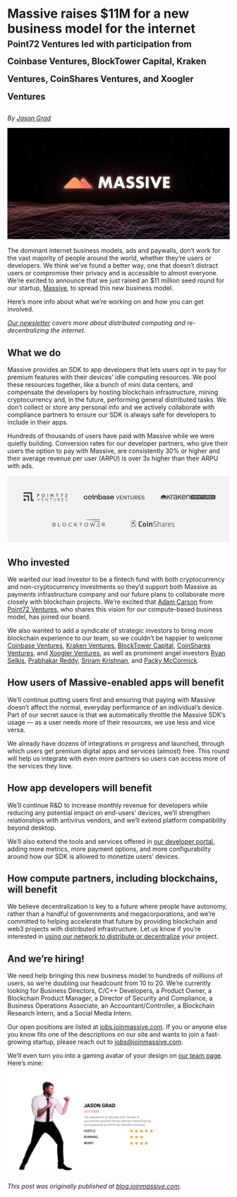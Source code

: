 # Massive raises $11M for a new business model for the internet<br><sub><sup>Point72 Ventures led with participation from Coinbase Ventures, BlockTower Capital, Kraken Ventures, CoinShares Ventures, and Xoogler Ventures

_By [Jason Grad](https://github.com/codeninja23)_

![](massive.jpg)

The dominant internet business models, ads and paywalls, don’t work for the vast majority of people
around the world, whether they’re users or developers. We think we’ve found a better way, one that
doesn’t distract users or compromise their privacy and is accessible to almost everyone. We’re
excited to announce that we just raised an $11 million seed round for our startup,
[Massive](https://joinmassive.com/), to spread this new business model.

Here’s more info about what we’re working on and how you can get involved.

_[Our newsletter](https://upscri.be/f/c3cwu9) covers more about distributed computing and
re-decentralizing the internet._

## What we do

Massive provides an SDK to app developers that lets users opt in to pay for premium features with
their devices’ idle computing resources. We pool these resources together, like a bunch of mini data
centers, and compensate the developers by hosting blockchain infrastructure, mining cryptocurrency
and, in the future, performing general distributed tasks. We don’t collect or store any personal
info and we actively collaborate with compliance partners to ensure our SDK is always safe for
developers to include in their apps.

Hundreds of thousands of users have paid with Massive while we were quietly building. Conversion
rates for our developer partners, who give their users the option to pay with Massive, are
consistently 30% or higher and their average revenue per user (ARPU) is over 3x higher than their
ARPU with ads.

![](investors.png)

## Who invested

We wanted our lead investor to be a fintech fund with both cryptocurrency and non-cryptocurrency
investments so they’d support both Massive as payments infrastructure company and our future plans
to collaborate more closely with blockchain projects. We’re excited that
[Adam Carson](https://p72.vc/team/adam-k-carson/) from [Point72 Ventures](https://p72.vc/), who
shares this vision for our compute-based business model, has joined our board.

We also wanted to add a syndicate of strategic investors to bring more blockchain experience to our
team, so we couldn’t be happier to welcome [Coinbase Ventures](https://ventures.coinbase.com/),
[Kraken Ventures](https://www.krakenventures.com/),
[BlockTower Capital](https://www.blocktower.com/),
[CoinShares Ventures](https://coinshares.com/active/cs-ventures), and
[Xoogler Ventures](https://www.linkedin.com/pulse/supporting-ex-google-founders-launching-xoogler-ventures-fong/),
as well as prominent angel investors [Ryan Selkis](https://messari.io/person/ryan-selkis),
[Prabhakar Reddy](https://blog.falconx.io/falconx-raises-17m-in-financing-to-build-the-future-of-digital-asset-trading/),
[Sriram Krishnan](https://sriramkrishnan.substack.com/), and
[Packy McCormick](https://www.notboring.co/).

## How users of Massive-enabled apps will benefit

We’ll continue putting users first and ensuring that paying with Massive doesn’t affect the normal,
everyday performance of an individual’s device. Part of our secret sauce is that we automatically
throttle the Massive SDK’s usage — as a user needs more of their resources, we use less and vice
versa.

We already have dozens of integrations in progress and launched, through which users get premium
digital apps and services (almost) free. This round will help us integrate with even more partners
so users can access more of the services they love.

## How app developers will benefit

We’ll continue R&D to increase monthly revenue for developers while reducing any potential impact on
end-users’ devices, we’ll strengthen relationships with antivirus vendors, and we’ll extend platform
compatibility beyond desktop.

We’ll also extend the tools and services offered in
[our developer portal](https://partners.joinmassive.com/), adding more metrics, more payment
options, and more configurability around how our SDK is allowed to monetize users’ devices.

## How compute partners, including blockchains, will benefit

We believe decentralization is key to a future where people have autonomy, rather than a handful of
governments and megacorporations, and we’re committed to helping accelerate that future by
providing blockchain and web3 projects with distributed infrastructure. Let us know if you’re
interested in [using our network to distribute or decentralize](https://joinmassive.com/daas) your
project.

## And we’re hiring!

We need help bringing this new business model to hundreds of millions of users, so we’re doubling
our headcount from 10 to 20. We’re currently looking for Business Directors, C/C++ Developers, a
Product Owner, a Blockchain Product Manager, a Director of Security and Compliance, a Business
Operations Associate, an Accountant/Controller, a Blockchain Research Intern, and a Social Media
Intern.

Our open positions are listed at [jobs.joinmassive.com](https://jobs.joinmassive.com/). If you or
anyone else you know fits one of the descriptions on our site and wants to join a fast-growing
startup, please reach out to jobs@joinmassive.com.

We’ll even turn you into a gaming avatar of your design on
[our team page](https://joinmassive.com/team). Here’s mine:

![](jason.gif)

_This post was originally published at
[blog.joinmassive.com](https://blog.joinmassive.com/massive-raises-11m-for-a-new-business-model-for-the-internet-5c28619b52fd)._
